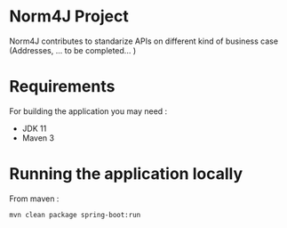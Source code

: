 # Norm4J Project

Norm4J contributes to standarize APIs on different kind of business case (Addresses, ... to be completed... )

# Requirements
For building the application you may need :
- JDK 11
- Maven 3

# Running the application locally

From maven :

	mvn clean package spring-boot:run 
